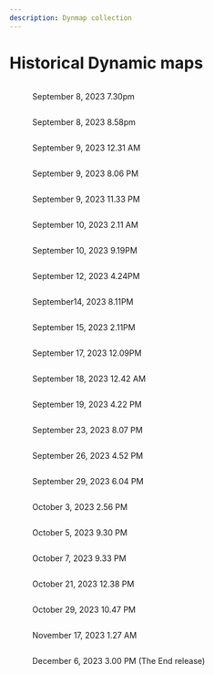 ```yaml
---
description: Dynmap collection
---
```


# Historical Dynamic maps

<figure><img src="../../.gitbook/assets/image (31).png" alt=""><figcaption><p>September 8, 2023 7.30pm</p></figcaption></figure>



<figure><img src="../../.gitbook/assets/image (34).png" alt=""><figcaption><p>September 8, 2023 8.58pm</p></figcaption></figure>

<figure><img src="../../.gitbook/assets/image (35).png" alt=""><figcaption><p>September 9, 2023 12.31 AM</p></figcaption></figure>

<figure><img src="../../.gitbook/assets/image (36).png" alt=""><figcaption><p>September 9, 2023 8.06 PM</p></figcaption></figure>

<figure><img src="../../.gitbook/assets/image (37).png" alt=""><figcaption><p>September 9, 2023 11.33 PM</p></figcaption></figure>

<figure><img src="../../.gitbook/assets/image (38).png" alt=""><figcaption><p>September 10, 2023 2.11 AM</p></figcaption></figure>

<figure><img src="../../.gitbook/assets/image (41).png" alt=""><figcaption><p>September 10, 2023 9.19PM</p></figcaption></figure>

<figure><img src="../../.gitbook/assets/image (40).png" alt=""><figcaption><p>September 12, 2023 4.24PM</p></figcaption></figure>

<figure><img src="../../.gitbook/assets/image (42).png" alt=""><figcaption><p>September14, 2023 8.11PM</p></figcaption></figure>

<figure><img src="../../.gitbook/assets/image (43).png" alt=""><figcaption><p>September 15, 2023 2.11PM</p></figcaption></figure>

<figure><img src="../../.gitbook/assets/image (44).png" alt=""><figcaption><p>September 17, 2023 12.09PM</p></figcaption></figure>

<figure><img src="../../.gitbook/assets/image (45).png" alt=""><figcaption><p>September 18, 2023 12.42 AM</p></figcaption></figure>

<figure><img src="../../.gitbook/assets/image (46).png" alt=""><figcaption><p>September 19, 2023 4.22 PM</p></figcaption></figure>

<figure><img src="../../.gitbook/assets/image (47).png" alt=""><figcaption><p>September 23, 2023 8.07 PM</p></figcaption></figure>

<figure><img src="../../.gitbook/assets/image (48).png" alt=""><figcaption><p>September 26, 2023 4.52 PM</p></figcaption></figure>

<figure><img src="../../.gitbook/assets/image (49).png" alt=""><figcaption><p>September 29, 2023 6.04 PM</p></figcaption></figure>

<figure><img src="../../.gitbook/assets/image (50).png" alt=""><figcaption><p>October 3, 2023 2.56 PM</p></figcaption></figure>

<figure><img src="../../.gitbook/assets/image (51).png" alt=""><figcaption><p>October 5, 2023 9.30 PM</p></figcaption></figure>

<figure><img src="../../.gitbook/assets/image (52).png" alt=""><figcaption><p>October 7, 2023 9.33 PM</p></figcaption></figure>

<figure><img src="../../.gitbook/assets/image (53).png" alt=""><figcaption><p>October 21, 2023 12.38 PM</p></figcaption></figure>

<figure><img src="../../.gitbook/assets/image (54).png" alt=""><figcaption><p>October 29, 2023 10.47 PM</p></figcaption></figure>

<figure><img src="../../.gitbook/assets/image (55).png" alt=""><figcaption><p>November 17, 2023 1.27 AM</p></figcaption></figure>

<figure><img src="../../.gitbook/assets/image (56).png" alt=""><figcaption><p>December 6, 2023 3.00 PM (The End release) </p></figcaption></figure>

